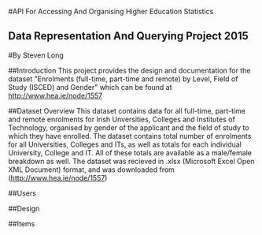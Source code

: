 #API For Accessing And Organising Higher Education Statistics
## Data Representation And Querying Project 2015
#By Steven Long

##Introduction
This project provides the design and documentation for the dataset "Enrolments (full-time, part-time and remote) by Level, Field of Study (ISCED) and Gender" which can be found at http://www.hea.ie/node/1557

##Dataset Overview
This dataset contains data for all full-time, part-time and remote enrolments for Irish Unversities, Colleges and Institutes of Technology, organised by gender of the applicant and the field of study to which they have enrolled. The dataset contains total number of enrolments for all Universities, Colleges and ITs, as well as totals for each individual University, College and IT. All of these totals are available as a male/female breakdown as well. The dataset was recieved in .xlsx (Microsoft Excel Open XML Document) format, and was downloaded from (http://www.hea.ie/node/1557)

##Users

##Design

##Items

